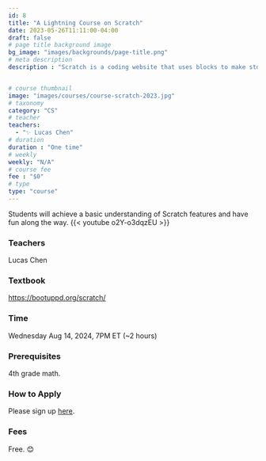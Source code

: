```yaml
---
id: 8
title: "A Lightning Course on Scratch"
date: 2023-05-26T11:11:00-04:00
draft: false
# page title background image
bg_image: "images/backgrounds/page-title.png"
# meta description
description : "Scratch is a coding website that uses blocks to make stories, games, and animations. This lightning course is meant for 5th-7th graders who want to learn coding. Students will achieve a basic understanding of Scratch features and have fun along the way."


# course thumbnail
image: "images/courses/course-scratch-2023.jpg"
# taxonomy
category: "CS"
# teacher
teachers:
  - "✨ Lucas Chen"
# duration
duration : "One time"
# weekly
weekly: "N/A"
# course fee
fee : "$0"
# type
type: "course"
---
```


Students will achieve a basic understanding of Scratch features and have fun along the way. {{< youtube o2Y-o3dqzEU >}}

### Teachers

Lucas Chen

### Textbook 
https://bootuppd.org/scratch/

### Time

Wednesday Aug 14, 2024, 7PM ET (~2 hours)

### Prerequisites

4th grade math.

### How to Apply

Please sign up [here](https://forms.gle/sqG1GRbDJv3GEyxN7).

### Fees

Free. 😊

